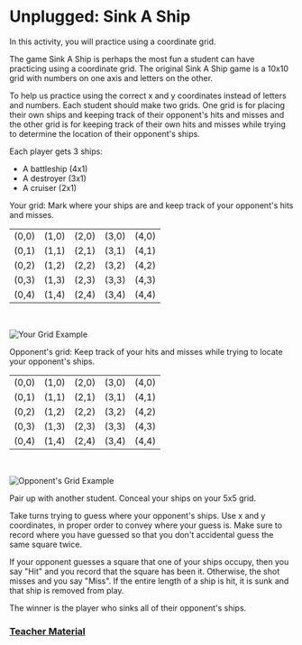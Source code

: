 # Unplugged: Sink A Ship

In this activity, you will practice using a coordinate grid.

The game Sink A Ship is perhaps the most fun a student can have practicing using a coordinate grid. The original Sink A Ship game is a 10x10 grid with numbers on one axis and letters on the other.

To help us practice using the correct x and y coordinates instead of letters and numbers. Each student should make two grids. One grid is for placing their own ships and keeping track of their opponent's hits and misses and the other grid is for keeping track of their own hits and misses while trying to determine the location of their opponent's ships.

Each player gets 3 ships:

 * A battleship (4x1)
 * A destroyer (3x1)
 * A cruiser (2x1)

Your grid: Mark where your ships are and keep track of your opponent's hits and misses.

|       |       |       |       |       |
|  ---  |  ---  |  ---  |  ---  |  ---  |
| (0,0) | (1,0) | (2,0) | (3,0) | (4,0) |
| (0,1) | (1,1) | (2,1) | (3,1) | (4,1) |
| (0,2) | (1,2) | (2,2) | (3,2) | (4,2) |
| (0,3) | (1,3) | (2,3) | (3,3) | (4,3) |
| (0,4) | (1,4) | (2,4) | (3,4) | (4,4) |

<br />

![Your Grid Example](/static/courses/csintro1/sprites/your-grid.png)

Opponent's grid: Keep track of your hits and misses while trying to locate your opponent's ships.

|       |       |       |       |       |
|  ---  |  ---  |  ---  |  ---  |  ---  |
| (0,0) | (1,0) | (2,0) | (3,0) | (4,0) |
| (0,1) | (1,1) | (2,1) | (3,1) | (4,1) |
| (0,2) | (1,2) | (2,2) | (3,2) | (4,2) |
| (0,3) | (1,3) | (2,3) | (3,3) | (4,3) |
| (0,4) | (1,4) | (2,4) | (3,4) | (4,4) |

<br />

![Opponent's Grid Example](/static/courses/csintro1/sprites/opponents-grid.png)

Pair up with another student. Conceal your ships on your 5x5 grid.

Take turns trying to guess where your opponent's ships. Use x and y coordinates, in proper order to convey where your guess is. Make sure to record where you have guessed so that you don't accidental guess the same square twice.

If your opponent guesses a square that one of your ships occupy, then you say "Hit" and you record that the square has been it. Otherwise, the shot misses and you say "Miss". If the entire length of a ship is hit, it is sunk and that ship is removed from play.

The winner is the player who sinks all of their opponent's ships.

### [Teacher Material](/courses/csintro1/about/teachers)
